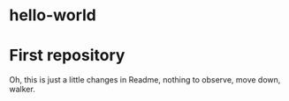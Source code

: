 # hello-world
<h1>First repository </h1>
Oh, this is just a little changes in Readme, nothing to observe, move down, walker.

